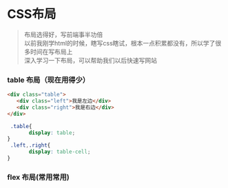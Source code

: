 # CSS布局
> 布局选得好，写前端事半功倍  
> 以前我刚学html的时候，瞎写css瞎试，根本一点积累都没有，所以学了很多时间在写布局上  
> 深入学习一下布局，可以帮助我们以后快速写网站

### table 布局（现在用得少）

```html
<div class="table">
   <div class="left">我是左边</div>
   <div class="right">我是右边</div>
</div>
```

```css
 .table{
       display: table;
}
 .left,.right{
       display: table-cell;
}
```
### flex 布局(常用常用)

